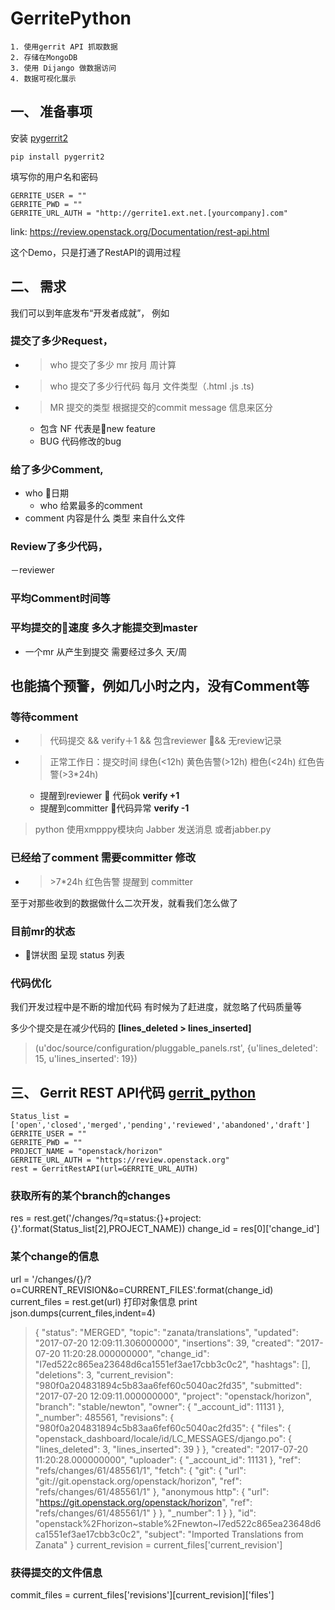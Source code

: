 ﻿# GerritePython

    1. 使用gerrit API 抓取数据 
    2. 存储在MongoDB
    3. 使用 Dijango 做数据访问
    4. 数据可视化展示


## 一、 准备事项

安装 [pygerrit2](https://dragonlin.github.io/2017/07/20/20170720Mac-install-pip/)
```
pip install pygerrit2
```
填写你的用户名和密码
```
GERRITE_USER = ""
GERRITE_PWD = ""
GERRITE_URL_AUTH = "http://gerrite1.ext.net.[yourcompany].com"

```
link:
https://review.openstack.org/Documentation/rest-api.html

这个Demo，只是打通了RestAPI的调用过程


## 二、 需求

我们可以到年底发布“开发者成就”，
例如

### 提交了多少Request，

- >who 提交了多少 mr  按月 周计算
- >who 提交了多少行代码 每月 文件类型（.html .js .ts)
- >MR 提交的类型 根据提交的commit message 信息来区分

    - 包含 NF 代表是new feature
    - BUG 代码修改的bug

### 给了多少Comment, 
- who 日期
    - who 给累最多的comment
- comment 内容是什么 类型 来自什么文件

### Review了多少代码，
－reviewer 
### 平均Comment时间等
### 平均提交的速度 多久才能提交到master
- 一个mr 从产生到提交 需要经过多久 天/周 
## 也能搞个预警，例如几小时之内，没有Comment等
### 等待comment
- >代码提交 && verify＋1 && 包含reviewer && 无review记录
- >正常工作日：提交时间 绿色(<12h) 黄色告警(>12h) 橙色(<24h) 红色告警(>3*24h)

    - 提醒到reviewer  代码ok **verify +1**
    - 提醒到committer 代码异常 **verify -1**
>python 使用xmpppy模块向 Jabber 发送消息 或者jabber.py
### 已经给了comment 需要committer 修改
- > \>7*24h 红色告警  提醒到 committer



至于对那些收到的数据做什么二次开发，就看我们怎么做了
### 目前mr的状态
- 饼状图 呈现 status 列表
### 代码优化
我们开发过程中是不断的增加代码 有时候为了赶进度，就忽略了代码质量等

多少个提交是在减少代码的  **[lines_deleted > lines_inserted]**
>(u'doc/source/configuration/pluggable_panels.rst', {u'lines_deleted': 15, u'lines_inserted': 19})

## 三、 Gerrit REST API代码 [gerrit_python](https://github.com/dragonlin/GerritePython/tree/master/src/gerrit)
```
Status_list = ['open','closed','merged','pending','reviewed','abandoned','draft']
GERRITE_USER = ""
GERRITE_PWD = ""
PROJECT_NAME = "openstack/horizon"
GERRITE_URL_AUTH = "https://review.openstack.org"
rest = GerritRestAPI(url=GERRITE_URL_AUTH)
```

### 获取所有的某个branch的changes
res = rest.get('/changes/?q=status:{}+project:{}'.format(Status_list[2],PROJECT_NAME))
change_id = res[0]['change_id']
### 某个change的信息
url = '/changes/{}/?o=CURRENT_REVISION&o=CURRENT_FILES'.format(change_id)
current_files = rest.get(url)
打印对象信息
print json.dumps(current_files,indent=4)
>{
    "status": "MERGED",
    "topic": "zanata/translations",
    "updated": "2017-07-20 12:09:11.306000000",
    "insertions": 39,
    "created": "2017-07-20 11:20:28.000000000",
    "change_id": "I7ed522c865ea23648d6ca1551ef3ae17cbb3c0c2",
    "hashtags": [],
    "deletions": 3,
    "current_revision": "980f0a204831894c5b83aa6fef60c5040ac2fd35",
    "submitted": "2017-07-20 12:09:11.000000000",
    "project": "openstack/horizon",
    "branch": "stable/newton",
    "owner": {
        "_account_id": 11131
    },
    "_number": 485561,
    "revisions": {
        "980f0a204831894c5b83aa6fef60c5040ac2fd35": {
            "files": {
                "openstack_dashboard/locale/id/LC_MESSAGES/django.po": {
                    "lines_deleted": 3,
                    "lines_inserted": 39
                }
            },
            "created": "2017-07-20 11:20:28.000000000",
            "uploader": {
                "_account_id": 11131
            },
            "ref": "refs/changes/61/485561/1",
            "fetch": {
                "git": {
                    "url": "git://git.openstack.org/openstack/horizon",
                    "ref": "refs/changes/61/485561/1"
                },
                "anonymous http": {
                    "url": "https://git.openstack.org/openstack/horizon",
                    "ref": "refs/changes/61/485561/1"
                }
            },
            "_number": 1
        }
    },
    "id": "openstack%2Fhorizon~stable%2Fnewton~I7ed522c865ea23648d6ca1551ef3ae17cbb3c0c2",
    "subject": "Imported Translations from Zanata"
}
current_revision = current_files['current_revision']

### 获得提交的文件信息
commit_files = current_files['revisions'][current_revision]['files']



